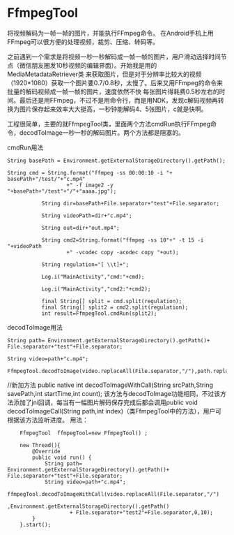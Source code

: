 # FfmpegTool
将视频解码为一帧一帧的图片，并能执行FFmpeg命令。
  在Android手机上用FFmpeg可以很方便的处理视频，裁剪、压缩、转码等。
  
  
  之前遇到一个需求是将视频一秒一秒解码成一帧一帧的图片，用户滑动选择时间节点（微信朋友圈发10秒视频的编辑界面）。开始我是用的MediaMetadataRetriever类
来获取图片，但是对于分辨率比较大的视频（1920*1080）获取一个图片要0.7/0.8秒，太慢了。后来又用FFmpeg的命令来批量的解码视频成一帧一帧的图片，速度依然不快
每张图片得耗费0.5秒左右的时间。最后还是用FFmpeg，不过不是用命令行，而是用NDK，发现c解码视频再转换为图片保存起来效率大大挺高，一秒钟能解码4、5张图片，c就是快啊。


  工程很简单，主要的就FfmpegTool类，里面两个方法cmdRun执行FFmpeg命令，decodToImage一秒一秒的解码图片。两个方法都是阻塞的。
  
  
  
   cmdRun用法          
  
  
    String basePath = Environment.getExternalStorageDirectory().getPath();
  
    String cmd = String.format("ffmpeg -ss 00:00:10 -i "+ basePath+"/test/"+"c.mp4"
                       +" -f image2 -y  "+basePath+"/test"+"/"+"aaaa.jpg");
                       
               String dir=basePath+File.separator+"test"+File.separator;
               
               String videoPath=dir+"c.mp4";
               
               String out=dir+"out.mp4";
               
               String cmd2=String.format("ffmpeg -ss 10"+" -t 15 -i "+videoPath
                       +" -vcodec copy -acodec copy "+out);

               String regulation="[ \\t]+";
               
               Log.i("MainActivity","cmd:"+cmd);
               
               Log.i("MainActivity","cmd2:"+cmd2);
               
               final String[] split = cmd.split(regulation);
               final String[] split2 = cmd2.split(regulation);
               int result=FfmpegTool.cmdRun(split2);
   

decodToImage用法


    String path= Environment.getExternalStorageDirectory().getPath()+ File.separator+"test"+File.separator;
 
    String video=path+"c.mp4";
 
    FfmpegTool.decodToImage(video.replaceAll(File.separator,"/"),path.replaceAll(File.separator,"/"),0,60);

//新加方法
public native int decodToImageWithCall(String srcPath,String savePath,int startTime,int count);
该方法与decodToImage功能相同，不过该方法添加了jni回调，每当有一幅图片解码保存完成后都会调用public void decodToImageCall(String path,int index)（类FfmpegTool中的方法），用户可根据该方法监听进度。
用法：

        FfmpegTool  ffmpegTool=new FfmpegTool() ;
        
        new Thread(){
            @Override
            public void run() {
                String path= Environment.getExternalStorageDirectory().getPath()+ File.separator+"test"+File.separator;
                String video=path+"c.mp4";
                ffmpegTool.decodToImageWithCall(video.replaceAll(File.separator,"/")
                        ,Environment.getExternalStorageDirectory().getPath()
                        + File.separator+"test2"+File.separator,0,10);
            }
        }.start();
